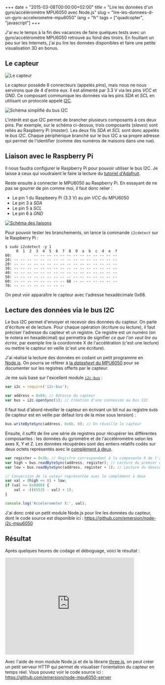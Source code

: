 +++
date = "2015-03-08T00:00:00+02:00"
title = "Lire les données d'un gyro/accéléromètre MPU6050 avec Node.js"
slug = "lire-les-donnees-d-un-gyro-accelerometre-mpu6050"
lang = "fr"
tags = ["quadcopter", "javascript"]
+++

J'ai eu le temps à la fin des vacances de faire quelques tests avec un gyro/accéléromètre MPU6050 retrouvé au fond des tiroirs. En fouillant un peu sur les Internets, j'ai pu lire les données disponibles et faire une petite visualisation 3D en bonus.

## Le capteur

![Le capteur](/img/blog/2015-lire-les-donnees-d-un-gyro-accelerometre-mpu6050/sensor.png)

Le capteur possède 8 connecteurs (appelés _pins_), mais nous ne nous servirons que de 4 d'entre eux. Il est alimenté par 3.3 V via les pins _VCC_ et _GND_. Ce composant communique les données via les pins _SDA_ et _SCL_ en utilisant un protocole appelé [I2C](https://fr.wikipedia.org/wiki/I2C).

![Schéma simplifié du bus I2C](/img/blog/2015-lire-les-donnees-d-un-gyro-accelerometre-mpu6050/i2c-diagram.png)

L'intérêt est que I2C permet de brancher plusieurs composants à ces deux pins. Par exemple, sur le schéma ci-dessus, trois composants (_slaves_) sont reliés au Raspberry Pi (_master_). Les deux fils _SDA_ et _SCL_ sont donc appelés le _bus I2C_. Chaque périphérique branché sur le bus I2C a sa propre adresse qui permet de l'identifier (comme des numéros de maisons dans une rue).

## Liaison avec le Raspberry Pi

Il nous faudra configurer le Raspberry Pi pour pouvoir utiliser le bus I2C. Je laisse à ceux qui voudraient le faire la lecture du [tutoriel d'Adafruit](https://learn.adafruit.com/adafruits-raspberry-pi-lesson-4-gpio-setup/configuring-i2c).

Reste ensuite à connecter le MPU6050 au Raspberry Pi. En essayant de ne pas se gourrer de pin comme moi, il faut donc relier :

* Le pin 1 du Raspbeery Pi (3.3 V) au pin _VCC_ du MPU6050
* Le pin 3 à _SDA_
* Le pin 5 à _SCL_
* Le pin 6 à _GND_

[![Schéma des liaisons](/img/blog/2015-lire-les-donnees-d-un-gyro-accelerometre-mpu6050/raspi-mpu6050-thumbnail.png)](/img/blog/2015-lire-les-donnees-d-un-gyro-accelerometre-mpu6050/raspi-mpu6050.png)

Pour pouvoir tester les branchements, on lance la commande `i2cdetect` sur le Raspberry Pi :

```
$ sudo i2cdetect -y 1
     0  1  2  3  4  5  6  7  8  9  a  b  c  d  e  f
00:          -- -- -- -- -- -- -- -- -- -- -- -- --
10: -- -- -- -- -- -- -- -- -- -- -- -- -- -- -- --
20: -- -- -- -- -- -- -- -- -- -- -- -- -- -- -- --
30: -- -- -- -- -- -- -- -- -- -- -- -- -- -- -- --
40: -- -- -- -- -- -- -- -- -- -- -- -- -- -- -- --
50: -- -- -- -- -- -- -- -- -- -- -- -- -- -- -- --
60: -- -- -- -- -- -- -- -- 68 -- -- -- -- -- -- --
70: -- -- -- -- -- -- -- --
```

On peut voir apparaître le capteur avec l'adresse hexadécimale 0x68.

## Lecture des données via le bus I2C

Le bus I2C permet d'envoyer et recevoir des données du capteur. On parle d'écriture et de lecture. Pour chaque opération (écriture ou lecture), il faut préciser l'adresse du capteur et un registre. Ce registre est un numéro (on le notera en hexadécimal) qui permettra de signifier _ce que l'on veut lire ou écrire_, par exemple lire la coordonnée X de l'accélération (c'est une lecture) ou mettre le capteur en veille (c'est une écriture).

J'ai réalisé la lecture des données en codant un petit programme en [Node.js](https://nodejs.org). On pourra se référer à [la _datasheet_ du MPU6050](http://www.invensense.com/mems/gyro/documents/RM-MPU-6000A-00v4.2.pdf) pour se documenter sur les registres offerts par le capteur.

Je me suis basé sur l'excellent module [`i2c-bus`](https://www.npmjs.com/package/i2c-bus) :

```js
var i2c = require('i2c-bus');

var address = 0x68; // Adresse du capteur
var bus = i2c.openSync(1); // Création d'une connexion au bus I2C
```

Il faut tout d'abord réveiller le capteur en écrivant un bit nul au registre `0x6b` (le capteur est en veille par défaut lors de la mise sous tension) :

```js
bus.writeByteSync(address, 0x6b, 0); // On réveille le capteur
```

Ensuite, il suffit de lire une série de registres pour récupérer les différentes composantes : les données du gyromètre et de l'accéléromètre selon les axes X, Y et Z. Les données récupérées sont des entiers relatifs codés sur deux octets représentés avec le [complément à deux](https://fr.wikipedia.org/wiki/Compl%C3%A9ment_%C3%A0_deux).

```js
var register = 0x3b; // Registre correspondant à la composante X de l'accéléromètre
var high = bus.readByteSync(address, register); // Lecture du premier octet
var low = bus.readByteSync(address, register + 1); // Lecture du deuxième octet

// Conversion de la valeur représentée avec le complément à deux
var val = (high << 8) + low;
if (val >= 0x8000) {
	val = -((65535 - val) + 1);
}

console.log('Accelerometer X:', val);
```

J'ai donc créé un petit module Node.js pour lire les données du capteur, dont le code source est disponible ici : https://github.com/emersion/node-i2c-mpu6050

## Résultat

Après quelques heures de codage et déboguage, voici le résultat :

<iframe width="420" height="315" src="https://www.youtube-nocookie.com/embed/_WRySGOwtGc" frameborder="0" allowfullscreen></iframe>

Avec l'aide de mon module Node.js et de la librarie [three.js](http://threejs.org/), on peut créer un petit serveur HTTP qui permet de visualiser l'orientation du capteur en temps réel. Vous pouvez voir le code source ici : https://github.com/emersion/node-mpu6050-server
